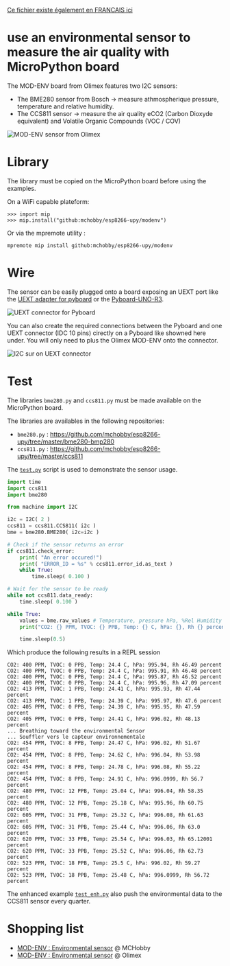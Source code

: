 [Ce fichier existe également en FRANCAIS ici](readme.md)

# use an environmental sensor to measure the air quality with MicroPython board

The MOD-ENV board from Olimex features two I2C sensors:
* The BME280 sensor from Bosch -> measure athmospherique pressure, temperature and relative humidity.
* The CCS811 sensor -> measure the air quality eCO2 (Carbon Dioxyde equivalent) and Volatile Organic Compounds (VOC / COV)

![MOD-ENV sensor from Olimex](docs/_static/modenv.jpg)

# Library

The library must be copied on the MicroPython board before using the examples.

On a WiFi capable plateform:

```
>>> import mip
>>> mip.install("github:mchobby/esp8266-upy/modenv")
```

Or via the mpremote utility :

```
mpremote mip install github:mchobby/esp8266-upy/modenv
```

# Wire
The sensor can be easily plugged onto a board exposing an UEXT port like the [UEXT adapter for pyboard](https://github.com/mchobby/pyboard-driver/tree/master/UEXT) or the [Pyboard-UNO-R3](https://shop.mchobby.be/fr/nouveaute/1745-adaptateur-pyboard-vers-uno-r3-extra-3232100017450.html).

![UEXT connector for Pyboard](docs/_static/uext-breakout.jpg)

You can also create the required connections between the Pyboard and one UEXT connector (IDC 10 pins) cirectly on a Pyboard like showned here under. You will only need to plus the Olimex MOD-ENV onto the connector.

![I2C sur on UEXT connector](docs/_static/modenv-to-pyboard.jpg)

# Test
The libraries `bme280.py` and `ccs811.py` must be made available on the MicroPython board.

The libraries are availables in the following repositories:
* `bme280.py` : https://github.com/mchobby/esp8266-upy/tree/master/bme280-bmp280
* `ccs811.py` : https://github.com/mchobby/esp8266-upy/tree/master/ccs811

The [`test.py`](examples/test.py) script is used to demonstrate the sensor usage.

``` Python
import time
import ccs811
import bme280

from machine import I2C

i2c = I2C( 2 )
ccs811 = ccs811.CCS811( i2c )
bme = bme280.BME280( i2c=i2c )

# Check if the sensor returns an error
if ccs811.check_error:
	print( "An error occured!")
	print( "ERROR_ID = %s" % ccs811.error_id.as_text )
	while True:
		time.sleep( 0.100 )

# Wait for the sensor to be ready
while not ccs811.data_ready:
	time.sleep( 0.100 )

while True:
	values = bme.raw_values # Temperature, pressure hPa, %Rel Humidity
	print("CO2: {} PPM, TVOC: {} PPB, Temp: {} C, hPa: {}, Rh {} percent".format(ccs811.eco2, ccs811.tvoc, values[0], values[1], values[2]) )

	time.sleep(0.5)
```

Which produce the following results in a REPL session

```
CO2: 400 PPM, TVOC: 0 PPB, Temp: 24.4 C, hPa: 995.94, Rh 46.49 percent
CO2: 400 PPM, TVOC: 0 PPB, Temp: 24.4 C, hPa: 995.91, Rh 46.48 percent
CO2: 400 PPM, TVOC: 0 PPB, Temp: 24.4 C, hPa: 995.87, Rh 46.52 percent
CO2: 400 PPM, TVOC: 0 PPB, Temp: 24.4 C, hPa: 995.96, Rh 47.09 percent
CO2: 413 PPM, TVOC: 1 PPB, Temp: 24.41 C, hPa: 995.93, Rh 47.44 percent
CO2: 413 PPM, TVOC: 1 PPB, Temp: 24.39 C, hPa: 995.97, Rh 47.6 percent
CO2: 405 PPM, TVOC: 0 PPB, Temp: 24.39 C, hPa: 995.95, Rh 47.59 percent
CO2: 405 PPM, TVOC: 0 PPB, Temp: 24.41 C, hPa: 996.02, Rh 48.13 percent
... Breathing toward the environmental Sensor
... Souffler vers le capteur environnementale
CO2: 454 PPM, TVOC: 8 PPB, Temp: 24.47 C, hPa: 996.02, Rh 51.67 percent
CO2: 454 PPM, TVOC: 8 PPB, Temp: 24.62 C, hPa: 996.04, Rh 53.98 percent
CO2: 454 PPM, TVOC: 8 PPB, Temp: 24.78 C, hPa: 996.08, Rh 55.22 percent
CO2: 454 PPM, TVOC: 8 PPB, Temp: 24.91 C, hPa: 996.0999, Rh 56.7 percent
CO2: 480 PPM, TVOC: 12 PPB, Temp: 25.04 C, hPa: 996.04, Rh 58.35 percent
CO2: 480 PPM, TVOC: 12 PPB, Temp: 25.18 C, hPa: 995.96, Rh 60.75 percent
CO2: 605 PPM, TVOC: 31 PPB, Temp: 25.32 C, hPa: 996.08, Rh 61.63 percent
CO2: 605 PPM, TVOC: 31 PPB, Temp: 25.44 C, hPa: 996.06, Rh 63.0 percent
CO2: 620 PPM, TVOC: 33 PPB, Temp: 25.54 C, hPa: 996.03, Rh 65.12001 percent
CO2: 620 PPM, TVOC: 33 PPB, Temp: 25.52 C, hPa: 996.06, Rh 62.73 percent
CO2: 523 PPM, TVOC: 18 PPB, Temp: 25.5 C, hPa: 996.02, Rh 59.27 percent
CO2: 523 PPM, TVOC: 18 PPB, Temp: 25.48 C, hPa: 996.0999, Rh 56.72 percent
```

The enhanced example [`test_enh.py`](examples/test_enh.py) also push the environmental data to the CCS811 sensor every quarter.

# Shopping list
* [MOD-ENV : Environmental sensor](https://shop.mchobby.be/fr/uext/1780-capteur-environnementale-tout-en-un-bme280-ccs811-3232100017801.html) @ MCHobby
* [MOD-ENV : Environmental sensor](https://www.olimex.com/Products/Modules/Sensors/MOD-ENV/open-source-hardware) @ Olimex
